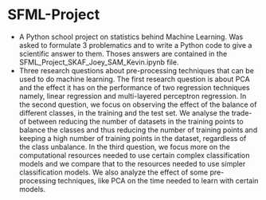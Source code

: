 # SFML-Project

* A Python school project on statistics behind Machine Learning. Was asked to formulate 3 problematics and to write a Python code to give a scientific answer to them. Thoses answers are contained in the SFML_Project_SKAF_Joey_SAM_Kevin.ipynb file.
* Three research questions about pre-processing techniques that can be used to do machine learning. The first research question is about PCA and the effect it has on the performance of two regression techniques namely, linear regression and multi-layered perceptron regression. In the second question, we focus on observing the effect of the balance of different classes, in the training and the test set. We analyse the trade-of between reducing the number of datasets in the training points to balance the classes and thus reducing the number of training points and keeping a high number of training points in the dataset, regardless of the class unbalance. In the third question, we focus more on the computational resources needed to use certain complex classification models and we compare that to the resources needed to use simpler classification models. We also analyze the effect of some pre-processing techniques, like PCA on the time needed to learn with certain models.
